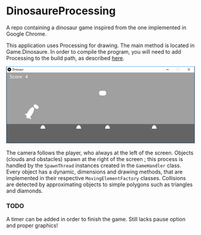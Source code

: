 # DinosaureProcessing
A repo containing a dinosaur game inspired from the one implemented in Google Chrome.

This application uses Processing for drawing. The main method is located in Game.Dinosaure. In order to compile the program, you will need to add Processing to the build path, as described [here](https://processing.org/tutorials/eclipse/).


<p align="center">
<img src="https://raw.githubusercontent.com/14chanwa/DinosaureProcessing/master/wiki_ressources/dinosaur_example.png" width="600">
</p>


The camera follows the player, who always at the left of the screen. Objects (clouds and obstacles) spawn at the right of the screen ; this process is handled by the `SpawnThread` instances created in the `GameHandler` class. Every object has a dynamic, dimensions and drawing methods, that are implemented in their respective `MovingElementFactory` classes. Collisions are detected by approximating objects to simple polygons such as triangles and diamonds.

### TODO
A timer can be added in order to finish the game. Still lacks pause option and proper graphics!
